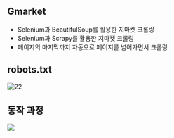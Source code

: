 ## Gmarket
* Selenium과 BeautifulSoup를 활용한 지마켓 크롤링
* Selenium과 Scrapy를 활용한 지마켓 크롤링
* 페이지의 마지막까지 자동으로 페이지를 넘어가면서 크롤링

## robots.txt




![22](https://github.com/Princess-s-recipe/Gmarket/assets/57484815/14ab2cb6-fc91-4589-934d-404aa0331ae3)





## 동작 과정
<img src = "https://github.com/Princess-s-recipe/Naver-Shopping/assets/57484815/1f1c9126-0037-491f-99d8-8170d2d771b6">
